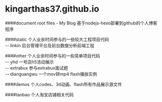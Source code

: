 # kingarthas37.github.io
####document root files - My Blog
基于nodejs-hexo部署到github的个人博客程序

####static
个人业余时间参与的一些较大工程项目代码  
-- linkin 后台管理平台及前台数据分析前端工程

####other
个人业余时间参与的一些简单项目代码  
-- yhd 一号店h5活动展示  
-- extrabux 参与extrabux面试题  
-- dianguangwu 一个mov转mp4 flash播放实例  

####demos
个人codes、3d动画、flash所有作品展示源文件

####taobao
个人淘宝店铺相关代码
